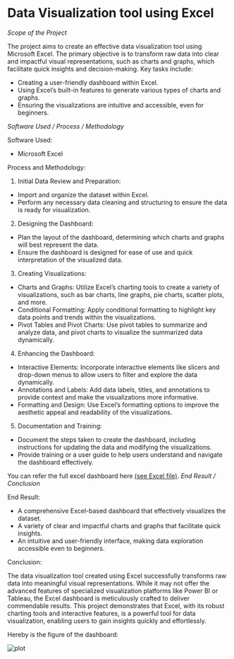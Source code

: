 # Data Visualization tool using Excel


*Scope of the Project*


The project aims to create an effective data visualization tool using Microsoft Excel. The primary objective is to transform raw data into clear and impactful visual representations, such as charts and graphs, which facilitate quick insights and decision-making. Key tasks include:

- Creating a user-friendly dashboard within Excel.
- Using Excel’s built-in features to generate various types of charts and graphs.
- Ensuring the visualizations are intuitive and accessible, even for beginners.


*Software Used / Process / Methodology*


Software Used:
- Microsoft Excel


Process and Methodology:

1. Initial Data Review and Preparation:

- Import and organize the dataset within Excel.
- Perform any necessary data cleaning and structuring to ensure the data is ready for visualization.

2. Designing the Dashboard:

- Plan the layout of the dashboard, determining which charts and graphs will best represent the data.
- Ensure the dashboard is designed for ease of use and quick interpretation of the visualized data.

3. Creating Visualizations:

- Charts and Graphs: Utilize Excel’s charting tools to create a variety of visualizations, such as bar charts, line graphs, pie charts, scatter plots, and more.
- Conditional Formatting: Apply conditional formatting to highlight key data points and trends within the visualizations.
- Pivot Tables and Pivot Charts: Use pivot tables to summarize and analyze data, and pivot charts to visualize the summarized data dynamically.

4. Enhancing the Dashboard:

- Interactive Elements: Incorporate interactive elements like slicers and drop-down menus to allow users to filter and explore the data dynamically.
- Annotations and Labels: Add data labels, titles, and annotations to provide context and make the visualizations more informative.
- Formatting and Design: Use Excel’s formatting options to improve the aesthetic appeal and readability of the visualizations.

5. Documentation and Training:

- Document the steps taken to create the dashboard, including instructions for updating the data and modifying the visualizations.
- Provide training or a user guide to help users understand and navigate the dashboard effectively.

You can refer the full excel dashboard here [(see Excel file)](https://github.com/razeeniqbal/excel-bikes-sales/blob/main/bikes_sales_dashboard.xlsx). 
*End Result / Conclusion*


End Result:

- A comprehensive Excel-based dashboard that effectively visualizes the dataset.
- A variety of clear and impactful charts and graphs that facilitate quick insights.
- An intuitive and user-friendly interface, making data exploration accessible even to beginners.

Conclusion:

The data visualization tool created using Excel successfully transforms raw data into meaningful visual representations. While it may not offer the advanced features of specialized visualization platforms like Power BI or Tableau, the Excel dashboard is meticulously crafted to deliver commendable results. This project demonstrates that Excel, with its robust charting tools and interactive features, is a powerful tool for data visualization, enabling users to gain insights quickly and effortlessly.


Hereby is the figure of the dashboard:

![plot](https://github.com/razeeniqbal/excel-coffee-sales/blob/main/coffeeOrdersData.png)
